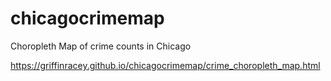 # chicagocrimemap
Choropleth Map of crime counts in Chicago

https://griffinracey.github.io/chicagocrimemap/crime_choropleth_map.html
